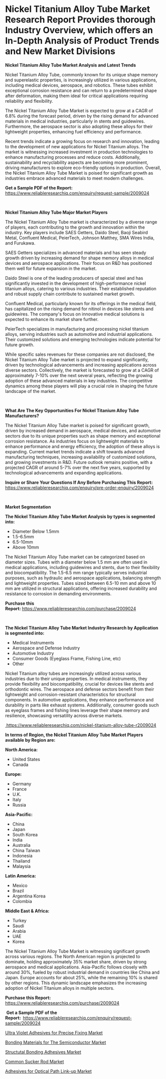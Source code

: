 <p><h1>Nickel Titanium Alloy Tube Market Research Report Provides thorough Industry Overview, which offers an In-Depth Analysis of Product Trends and New Market Divisions</h1></p><p><strong>Nickel Titanium Alloy Tube Market Analysis and Latest Trends</strong></p>
<p><p>Nickel Titanium Alloy Tube, commonly known for its unique shape memory and superelastic properties, is increasingly utilized in various applications, including medical devices, aerospace, and robotics. These tubes exhibit exceptional corrosion resistance and can return to a predetermined shape after deformation, making them ideal for critical applications requiring reliability and flexibility.</p><p>The Nickel Titanium Alloy Tube Market is expected to grow at a CAGR of 6.8% during the forecast period, driven by the rising demand for advanced materials in medical industries, particularly in stents and guidewires. Furthermore, the aerospace sector is also adopting these alloys for their lightweight properties, enhancing fuel efficiency and performance. </p><p>Recent trends indicate a growing focus on research and innovation, leading to the development of new applications for Nickel Titanium alloys. The market is witnessing increased investment in production technologies to enhance manufacturing processes and reduce costs. Additionally, sustainability and recyclability aspects are becoming more prominent, driving manufacturers to explore eco-friendly options in production. Overall, the Nickel Titanium Alloy Tube Market is poised for significant growth as industries embrace advanced materials to meet modern challenges.</p></p>
<p><strong>Get a Sample PDF of the Report:&nbsp;</strong> <a href="https://www.reliableresearchiq.com/enquiry/request-sample/2009024?utm_campaign=1170&utm_medium=2&utm_source=Github&utm_content=ia&utm_term=03042025&utm_id=nickel-titanium-alloy-tube">https://www.reliableresearchiq.com/enquiry/request-sample/2009024</a></p>
<p>&nbsp;</p>
<p><strong>Nickel Titanium Alloy Tube Major Market Players</strong></p>
<p><p>The Nickel Titanium Alloy Tube market is characterized by a diverse range of players, each contributing to the growth and innovation within the industry. Key players include SAES Getters, Daido Steel, Baoji Seabird Metal, Confluent Medical, PeierTech, Johnson Matthey, SMA Wires India, and Furukawa.</p><p>SAES Getters specializes in advanced materials and has seen steady growth driven by increasing demand for shape memory alloys in medical devices and aerospace applications. Their focus on R&D has positioned them well for future expansion in the market.</p><p>Daido Steel is one of the leading producers of special steel and has significantly invested in the development of high-performance nickel titanium alloys, catering to various industries. Their established reputation and robust supply chain contribute to sustained market growth.</p><p>Confluent Medical, particularly known for its offerings in the medical field, has capitalized on the rising demand for nitinol in devices like stents and guidewires. The company's focus on innovative medical solutions is expected to enhance its market share further.</p><p>PeierTech specializes in manufacturing and processing nickel titanium alloys, serving industries such as automotive and industrial applications. Their customized solutions and emerging technologies indicate potential for future growth.</p><p>While specific sales revenues for these companies are not disclosed, the Nickel Titanium Alloy Tube market is projected to expand significantly, driven by technological advancements and increasing applications across diverse sectors. Collectively, the market is forecasted to grow at a CAGR of approximately 7-10% over the next several years, reflecting the growing adoption of these advanced materials in key industries. The competitive dynamics among these players will play a crucial role in shaping the future landscape of the market.</p></p>
<p>&nbsp;</p>
<p><strong>What Are The Key Opportunities For Nickel Titanium Alloy Tube Manufacturers?</strong></p>
<p><p>The Nickel Titanium Alloy Tube market is poised for significant growth, driven by increased demand in aerospace, medical devices, and automotive sectors due to its unique properties such as shape memory and exceptional corrosion resistance. As industries focus on lightweight materials to enhance performance and energy efficiency, the adoption of these alloys is expanding. Current market trends indicate a shift towards advanced manufacturing techniques, increasing availability of customized solutions, and growing investments in R&D. Future outlook remains positive, with a projected CAGR of around 5-7% over the next five years, supported by technological advancements and expanding applications.</p></p>
<p><strong>Inquire or Share Your Questions If Any Before Purchasing This Report:</strong> <a href="https://www.reliableresearchiq.com/enquiry/pre-order-enquiry/2009024?utm_campaign=1170&utm_medium=2&utm_source=Github&utm_content=ia&utm_term=03042025&utm_id=nickel-titanium-alloy-tube">https://www.reliableresearchiq.com/enquiry/pre-order-enquiry/2009024</a></p>
<p>&nbsp;</p>
<p><strong>Market Segmentation</strong></p>
<p><strong>The Nickel Titanium Alloy Tube Market Analysis by types is segmented into:</strong></p>
<p><ul><li>Diameter Below 1.5mm</li><li>1.5-6.5mm</li><li>6.5-10mm</li><li>Above 10mm</li></ul></p>
<p><p>The Nickel Titanium Alloy Tube market can be categorized based on diameter sizes. Tubes with a diameter below 1.5 mm are often used in medical applications, including guidewires and stents, due to their flexibility and biocompatibility. The 1.5-6.5 mm range typically serves industrial purposes, such as hydraulic and aerospace applications, balancing strength and lightweight properties. Tubes sized between 6.5-10 mm and above 10 mm are utilized in structural applications, offering increased durability and resistance to corrosion in demanding environments.</p></p>
<p><strong>Purchase this Report:&nbsp;</strong><a href="https://www.reliableresearchiq.com/purchase/2009024?utm_campaign=1170&utm_medium=2&utm_source=Github&utm_content=ia&utm_term=03042025&utm_id=nickel-titanium-alloy-tube">https://www.reliableresearchiq.com/purchase/2009024</a></p>
<p>&nbsp;</p>
<p><strong>The Nickel Titanium Alloy Tube Market Industry Research by Application is segmented into:</strong></p>
<p><ul><li>Medical Instruments</li><li>Aerospace and Defense Industry</li><li>Automotive Industry</li><li>Consumer Goods (Eyeglass Frame, Fishing Line, etc)</li><li>Other</li></ul></p>
<p><p>Nickel Titanium alloy tubes are increasingly utilized across various industries due to their unique properties. In medical instruments, they provide flexibility and biocompatibility, crucial for devices like stents and orthodontic wires. The aerospace and defense sectors benefit from their lightweight and corrosion-resistant characteristics for structural components. In automotive applications, they enhance performance and durability in parts like exhaust systems. Additionally, consumer goods such as eyeglass frames and fishing lines leverage their shape memory and resilience, showcasing versatility across diverse markets.</p></p>
<p><a href="https://www.reliableresearchiq.com/nickel-titanium-alloy-tube-r2009024?utm_campaign=1170&utm_medium=2&utm_source=Github&utm_content=ia&utm_term=03042025&utm_id=nickel-titanium-alloy-tube">&nbsp;https://www.reliableresearchiq.com/nickel-titanium-alloy-tube-r2009024</a></p>
<p><strong>In terms of Region, the Nickel Titanium Alloy Tube Market Players available by Region are:</strong></p>
<p>
    <p> <strong> North America: </strong>
        <ul>
            <li>United States</li>
            <li>Canada</li>
        </ul>
        </p> 
    <p> <strong> Europe: </strong>
        <ul>
            <li>Germany</li>
            <li>France</li>
            <li>U.K.</li>
            <li>Italy</li>
            <li>Russia</li>
        </ul>
        </p> 
    <p> <strong> Asia-Pacific: </strong>
        <ul>
            <li>China</li>
            <li>Japan</li>
            <li>South Korea</li>
            <li>India</li>
            <li>Australia</li>
            <li>China Taiwan</li>
            <li>Indonesia</li>
            <li>Thailand</li>
            <li>Malaysia</li>
        </ul>
        </p> 
    <p> <strong> Latin America: </strong>
        <ul>
            <li>Mexico</li>
            <li>Brazil</li>
            <li>Argentina Korea</li>
            <li>Colombia</li>
        </ul>
        </p> 
    <p> <strong> Middle East & Africa: </strong>
        <ul>
            <li>Turkey</li>
            <li>Saudi</li>
            <li>Arabia</li>
            <li>UAE</li>
            <li>Korea</li>
        </ul>
    </p>
    </p>
<p><p>The Nickel Titanium Alloy Tube Market is witnessing significant growth across various regions. The North American region is projected to dominate, holding approximately 35% market share, driven by strong aerospace and medical applications. Asia-Pacific follows closely with around 30%, fueled by robust industrial demand in countries like China and Japan. Europe accounts for about 25%, while the remaining 10% is shared by other regions. This dynamic landscape emphasizes the increasing adoption of Nickel Titanium alloys in multiple sectors.</p></p>
<p><strong>Purchase this Report: </strong><a href="https://www.reliableresearchiq.com/purchase/2009024?utm_campaign=1170&utm_medium=2&utm_source=Github&utm_content=ia&utm_term=03042025&utm_id=nickel-titanium-alloy-tube">https://www.reliableresearchiq.com/purchase/2009024</a></p>
<p>&nbsp;<strong>Get a Sample PDF of the Report:&nbsp;&nbsp;</strong><a href="https://www.reliableresearchiq.com/enquiry/request-sample/2009024?utm_campaign=1170&utm_medium=2&utm_source=Github&utm_content=ia&utm_term=03042025&utm_id=nickel-titanium-alloy-tube">https://www.reliableresearchiq.com/enquiry/request-sample/2009024</a></p>
<p><strong></strong></p>
<p><p><a href="https://github.com/jolashta/Market-Research-Report-List-1/blob/main/ultra-violet-adhesives-for-precise-fixing-market.md?utm_campaign=1170&utm_medium=2&utm_source=Github&utm_content=ia&utm_term=03042025&utm_id=nickel-titanium-alloy-tube">Ultra Violet Adhesives for Precise Fixing Market</a></p><p><a href="https://github.com/drevertevell/Market-Research-Report-List-1/blob/main/bonding-materials-for-the-semiconductor-market.md?utm_campaign=1170&utm_medium=2&utm_source=Github&utm_content=ia&utm_term=03042025&utm_id=nickel-titanium-alloy-tube">Bonding Materials for The Semiconductor Market</a></p><p><a href="https://github.com/elhibacajka/Market-Research-Report-List-1/blob/main/structutal-bonding-adhesives-market.md?utm_campaign=1170&utm_medium=2&utm_source=Github&utm_content=ia&utm_term=03042025&utm_id=nickel-titanium-alloy-tube">Structutal Bonding Adhesives Market</a></p><p><a href="https://github.com/lazregaartun/Market-Research-Report-List-1/blob/main/common-sucker-rod-market.md?utm_campaign=1170&utm_medium=2&utm_source=Github&utm_content=ia&utm_term=03042025&utm_id=nickel-titanium-alloy-tube">Common Sucker Rod Market</a></p><p><a href="https://github.com/ienamoun/Market-Research-Report-List-1/blob/main/adhesives-for-optical-path-link-up-market.md?utm_campaign=1170&utm_medium=2&utm_source=Github&utm_content=ia&utm_term=03042025&utm_id=nickel-titanium-alloy-tube">Adhesives for Optical Path Link-up Market</a></p></p>
